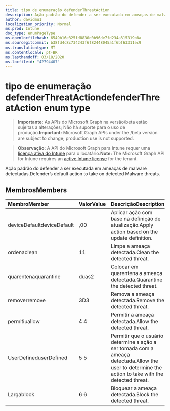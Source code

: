 ```yaml
---
title: tipo de enumeração defenderThreatAction
description: Ação padrão do defender a ser executada em ameaças de malware detectadas.
author: davidmu1
localization_priority: Normal
ms.prod: Intune
doc_type: enumPageType
ms.openlocfilehash: 6549b16e325fd8830d0b96de7fd234a315319b8a
ms.sourcegitcommit: b38fd4c8c734243f6f82448045a1f6bf63311ec9
ms.translationtype: MT
ms.contentlocale: pt-BR
ms.lasthandoff: 03/18/2020
ms.locfileid: "42794407"
---
```

# <a name="defenderthreataction-enum-type"></a><span data-ttu-id="54406-103">tipo de enumeração defenderThreatAction</span><span class="sxs-lookup"><span data-stu-id="54406-103">defenderThreatAction enum type</span></span>

> <span data-ttu-id="54406-104">**Importante:** As APIs do Microsoft Graph na versão/beta estão sujeitas a alterações; Não há suporte para o uso de produção.</span><span class="sxs-lookup"><span data-stu-id="54406-104">**Important:** Microsoft Graph APIs under the /beta version are subject to change; production use is not supported.</span></span>

> <span data-ttu-id="54406-105">**Observação:** A API do Microsoft Graph para Intune requer uma [licença ativa do Intune](https://go.microsoft.com/fwlink/?linkid=839381) para o locatário.</span><span class="sxs-lookup"><span data-stu-id="54406-105">**Note:** The Microsoft Graph API for Intune requires an [active Intune license](https://go.microsoft.com/fwlink/?linkid=839381) for the tenant.</span></span>

<span data-ttu-id="54406-106">Ação padrão do defender a ser executada em ameaças de malware detectadas.</span><span class="sxs-lookup"><span data-stu-id="54406-106">Defender’s default action to take on detected Malware threats.</span></span>

## <a name="members"></a><span data-ttu-id="54406-107">Membros</span><span class="sxs-lookup"><span data-stu-id="54406-107">Members</span></span>
|<span data-ttu-id="54406-108">Membro</span><span class="sxs-lookup"><span data-stu-id="54406-108">Member</span></span>|<span data-ttu-id="54406-109">Valor</span><span class="sxs-lookup"><span data-stu-id="54406-109">Value</span></span>|<span data-ttu-id="54406-110">Descrição</span><span class="sxs-lookup"><span data-stu-id="54406-110">Description</span></span>|
|:---|:---|:---|
|<span data-ttu-id="54406-111">deviceDefault</span><span class="sxs-lookup"><span data-stu-id="54406-111">deviceDefault</span></span>|<span data-ttu-id="54406-112">,0</span><span class="sxs-lookup"><span data-stu-id="54406-112">0</span></span>|<span data-ttu-id="54406-113">Aplicar ação com base na definição de atualização.</span><span class="sxs-lookup"><span data-stu-id="54406-113">Apply action based on the update definition.</span></span>|
|<span data-ttu-id="54406-114">ordena</span><span class="sxs-lookup"><span data-stu-id="54406-114">clean</span></span>|<span data-ttu-id="54406-115">1</span><span class="sxs-lookup"><span data-stu-id="54406-115">1</span></span>|<span data-ttu-id="54406-116">Limpe a ameaça detectada.</span><span class="sxs-lookup"><span data-stu-id="54406-116">Clean the detected threat.</span></span>|
|<span data-ttu-id="54406-117">quarentena</span><span class="sxs-lookup"><span data-stu-id="54406-117">quarantine</span></span>|<span data-ttu-id="54406-118">duas</span><span class="sxs-lookup"><span data-stu-id="54406-118">2</span></span>|<span data-ttu-id="54406-119">Colocar em quarentena a ameaça detectada.</span><span class="sxs-lookup"><span data-stu-id="54406-119">Quarantine the detected threat.</span></span>|
|<span data-ttu-id="54406-120">remover</span><span class="sxs-lookup"><span data-stu-id="54406-120">remove</span></span>|<span data-ttu-id="54406-121">3D</span><span class="sxs-lookup"><span data-stu-id="54406-121">3</span></span>|<span data-ttu-id="54406-122">Remova a ameaça detectada.</span><span class="sxs-lookup"><span data-stu-id="54406-122">Remove the detected threat.</span></span>|
|<span data-ttu-id="54406-123">permitiu</span><span class="sxs-lookup"><span data-stu-id="54406-123">allow</span></span>|<span data-ttu-id="54406-124">4 </span><span class="sxs-lookup"><span data-stu-id="54406-124">4</span></span>|<span data-ttu-id="54406-125">Permitir a ameaça detectada.</span><span class="sxs-lookup"><span data-stu-id="54406-125">Allow the detected threat.</span></span>|
|<span data-ttu-id="54406-126">UserDefined</span><span class="sxs-lookup"><span data-stu-id="54406-126">userDefined</span></span>|<span data-ttu-id="54406-127">5 </span><span class="sxs-lookup"><span data-stu-id="54406-127">5</span></span>|<span data-ttu-id="54406-128">Permitir que o usuário determine a ação a ser tomada com a ameaça detectada.</span><span class="sxs-lookup"><span data-stu-id="54406-128">Allow the user to determine the action to take with the detected threat.</span></span>|
|<span data-ttu-id="54406-129">Larga</span><span class="sxs-lookup"><span data-stu-id="54406-129">block</span></span>|<span data-ttu-id="54406-130">6 </span><span class="sxs-lookup"><span data-stu-id="54406-130">6</span></span>|<span data-ttu-id="54406-131">Bloquear a ameaça detectada.</span><span class="sxs-lookup"><span data-stu-id="54406-131">Block the detected threat.</span></span>|



